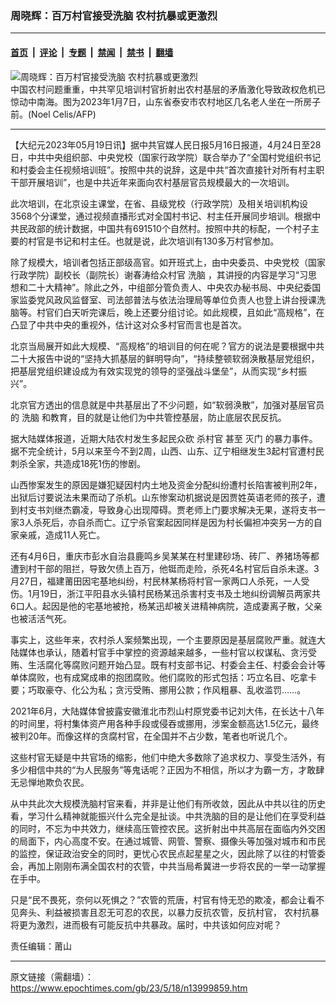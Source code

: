 ### 周晓辉：百万村官接受洗脑 农村抗暴或更激烈

---

#### [首页](../../../..?n13999859) &nbsp;|&nbsp; [评论](../../../../../epoch-comment?n13999859) &nbsp;|&nbsp; [专题](../../../../../epoch-special?n13999859) &nbsp;|&nbsp; [禁闻](../../../../../epoch-news?n13999859) &nbsp;|&nbsp; [禁书](../../../../../books?n13999859) &nbsp;|&nbsp; [翻墙](https://github.com/gfw-breaker/nogfw/blob/master/README.md?n13999859)


<div><img alt="周晓辉：百万村官接受洗脑 农村抗暴或更激烈" class="attachment-djy_600_400 size-djy_600_400 wp-post-image" src="https://i.epochtimes.com/assets/uploads/2023/05/id13999294-000_336N7TK-600x400.jpg"/>
<div class="caption">
 中国农村问题重重，中共罕见培训村官折射出农村基层的矛盾激化导致政权危机已惊动中南海。图为2023年1月7日，山东省泰安市农村地区几名老人坐在一所房子前。(Noel Celis/AFP)
</div></div><hr/><div class="post_content" id="artbody" itemprop="articleBody">
 <!-- article content begin -->
 <p>
  【大纪元2023年05月19日讯】据中共官媒人民日报5月16日报道，4月24日至28日，中共中央组织部、中央党校（国家行政学院）联合举办了“全国村党组织书记和村委会主任视频培训班”。按照中共的说辞，这是中共“首次直接针对所有村主职干部开展培训”，也是中共近年来面向农村基层官员规模最大的一次培训。
 </p>
 <p>
  此次培训，在北京设主课堂，在省、县级党校（行政学院）及相关培训机构设3568个分课堂，通过视频直播形式对全国村书记、村主任开展同步培训。根据中共民政部的统计数据，中国共有691510个自然村。按照中共的标配，一个村子主要的村官是书记和村主任。也就是说，此次培训有130多万村官参加。
 </p>
 <p>
  除了规模大，培训者包括正部级高官。如开班式上，由中央委员、中央党校（国家行政学院）副校长（副院长）谢春涛给众村官
  <ok href="https://www.epochtimes.com/gb/tag/%E6%B4%97%E8%84%91.html">
   洗脑
  </ok>
  ，其讲授的内容是学习“习思想和二十大精神”。除此之外，中组部分管负责人、中央农办秘书局、中央纪委国家监委党风政风监督室、司法部普法与依法治理局等单位负责人也登上讲台授课洗脑等。村官们白天听完课后，晚上还要分组讨论。如此规模，且如此“高规格”，在凸显了中共中央的重视外，估计这对众多村官而言也是首次。
 </p>
 <p>
  北京当局展开如此大规模、“高规格”的培训目的何在呢？官方的说法是要根据中共二十大报告中说的“坚持大抓基层的鲜明导向”，“持续整顿软弱涣散基层党组织，把基层党组织建设成为有效实现党的领导的坚强战斗堡垒”，从而实现“乡村振兴”。
 </p>
 <p>
  北京官方透出的信息就是中共基层出了不少问题，如“软弱涣散”，加强对基层官员的
  <ok href="https://www.epochtimes.com/gb/tag/%E6%B4%97%E8%84%91.html">
   洗脑
  </ok>
  和教育，目的就是让他们为中共管控基层，防止底层农民反抗。
 </p>
 <p>
  据大陆媒体报道，近期大陆农村发生多起民众砍
  <ok href="https://www.epochtimes.com/gb/tag/%E6%9D%80%E6%9D%91%E5%AE%98.html">
   杀村官
  </ok>
  甚至
  <ok href="https://www.epochtimes.com/gb/tag/%E7%81%AD%E9%97%A8.html">
   灭门
  </ok>
  的暴力事件。据不完全统计，5月以来至今不到2周，山西、山东、辽宁相继发生3起村官遭村民刺杀全家，共造成18死1伤的惨剧。
 </p>
 <p>
  山西惨案发生的原因是嫌犯疑因村内土地及资金分配纠纷遭村长陷害被判刑2年，出狱后讨要说法未果而动了杀机。山东惨案动机据说是因贾姓英语老师的孩子，遭到村支书刘继杰霸凌，导致身心出现障碍。贾老师上门要求解决无果，遂将支书一家3人杀死后，亦自杀而亡。辽宁杀官案起因同样是因为村长偏袒冲突另一方的自家亲戚，造成11人死亡。
 </p>
 <p>
  还有4月6日，重庆市彭水自治县鹿鸣乡吴某某在村里建砂场、砖厂、养猪场等都遭到村干部的阻拦，导致欠债上百万，他铤而走险，杀死4名村官后自杀未遂。3月27日，福建莆田因宅基地纠纷，村民林某杨将村官一家两口人杀死，一人受伤。1月19日，浙江平阳县水头镇村民杨某迅杀害村支书及土地纠纷调解员两家共6口人。起因是他的宅基地被抢，杨某迅却被关进精神病院，造成妻离子散，父亲也被活活气死。
 </p>
 <p>
  事实上，这些年来，农村杀人案频繁出现，一个主要原因是基层腐败严重。就连大陆媒体也承认，随着村官手中掌控的资源越来越多，一些村官以权谋私、贪污受贿、生活腐化等腐败问题开始凸显。既有村支部书记、村委会主任、村委会会计等单体腐败，也有成窝成串的抱团腐败。他们腐败的形式包括：巧立名目、吃拿卡要；巧取豪夺、化公为私；贪污受贿、挪用公款；作风粗暴、乱收滥罚……。
 </p>
 <p>
  2021年6月，大陆媒体曾披露安徽淮北市烈山村原党委书记刘大伟，在长达十八年的时间里，将村集体资产用各种手段或侵吞或挪用，涉案金额高达1.5亿元，最终被判20年。而像这样的贪腐村官，在全国并不占少数，笔者也听说几个。
 </p>
 <p>
  这些村官无疑是中共官场的缩影，他们中绝大多数除了追求权力、享受生活外，有多少相信中共的“为人民服务”等鬼话呢？正因为不相信，所以才为霸一方，才敢肆无忌惮地欺负农民。
 </p>
 <p>
  从中共此次大规模洗脑村官来看，并非是让他们有所收敛，因此从中共以往的历史看，学习什么精神就能振兴什么完全是扯谈。中共洗脑的目的是让他们在享受利益的同时，不忘为中共效力，继续高压管控农民。这折射出中共高层在面临内外交困的局面下，内心高度不安。在通过城管、网管、警察、摄像头等加强对城市和市民的监控，保证政治安全的同时，更忧心农民点起星星之火，因此除了以往的村管委会，再加上刚刚布满全国农村的农管，中共当局希冀进一步将农民的一举一动掌握在手中。
 </p>
 <p>
  只是“民不畏死，奈何以死惧之？”农管的荒唐，村官有恃无恐的欺凌，都会让看不见奔头、利益被损害且忍无可忍的农民，以暴力反抗农管，反抗村官，
  <ok href="https://www.epochtimes.com/gb/tag/%E5%86%9C%E6%9D%91%E6%8A%97%E6%9A%B4.html">
   农村抗暴
  </ok>
  将更为激烈，进而极有可能反抗中共暴政。届时，中共该如何应对呢？
 </p>
 <p>
  责任编辑：莆山
 </p>
 <!-- article content end -->
 <div id="below_article_ad">
 </div>
</div>


---

原文链接（需翻墙）：https://www.epochtimes.com/gb/23/5/18/n13999859.htm